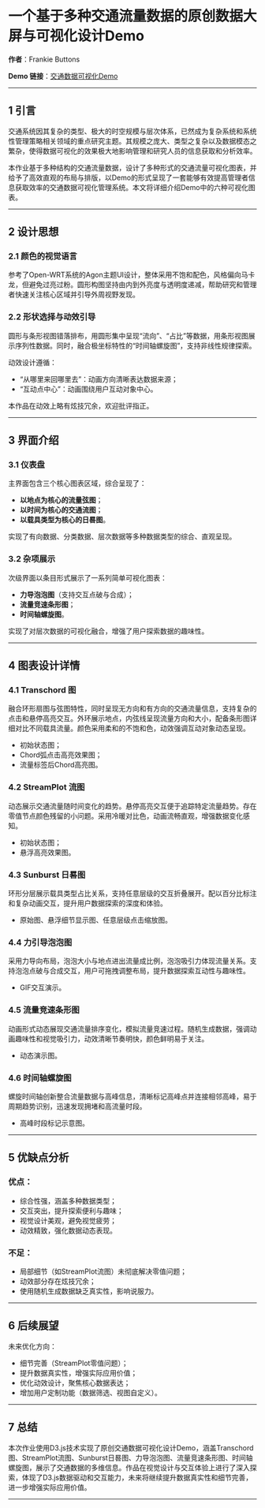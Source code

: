 # 一个基于多种交通流量数据的原创数据大屏与可视化设计Demo

**作者**：Frankie Buttons

**Demo 链接**：[交通数据可视化Demo](https://frankienbuttons.github.io/TransportationDataVisualizationDemoCellection/)

---

## 1 引言

交通系统因其复杂的类型、极大的时空规模与层次体系，已然成为复杂系统和系统性管理策略相关领域的重点研究主题。其规模之庞大、类型之复杂以及数据模态之繁杂，使得数据可视化的效果极大地影响管理和研究人员的信息获取和分析效率。

本作业基于多种结构的交通流量数据，设计了多种形式的交通流量可视化图表，并给予了高效直观的布局与排版，以Demo的形式呈现了一套能够有效提高管理者信息获取效率的交通数据可视化管理系统。本文将详细介绍Demo中的六种可视化图表。

---

## 2 设计思想

### 2.1 颜色的视觉语言

参考了Open-WRT系统的Agon主题UI设计，整体采用不饱和配色，风格偏向马卡龙，但避免过亮过粉。圆形构图坚持由内到外亮度与透明度递减，帮助研究和管理者快速关注核心区域并引导外周视野发现。

### 2.2 形状选择与动效引导

圆形与条形视图错落排布，用圆形集中呈现“流向”、“占比”等数据，用条形视图展示序列性数据。同时，融合极坐标特性的“时间轴螺旋图”，支持非线性规律探索。

动效设计遵循：

- “从哪里来回哪里去”：动画方向清晰表达数据来源；
- “互动点中心”：动画围绕用户互动对象中心。

本作品在动效上略有炫技冗余，欢迎批评指正。

---

## 3 界面介绍

### 3.1 仪表盘

主界面包含三个核心图表区域，综合呈现了：

- **以地点为核心的流量弦图**；
- **以时间为核心的交通流图**；
- **以载具类型为核心的日晷图**。

实现了有向数据、分类数据、层次数据等多种数据类型的综合、直观呈现。

### 3.2 杂项展示

次级界面以条目形式展示了一系列简单可视化图表：

- **力导泡泡图**（支持交互点破与合成）；
- **流量竞速条形图**；
- **时间轴螺旋图**。

实现了对层次数据的可视化融合，增强了用户探索数据的趣味性。

---

## 4 图表设计详情

### 4.1 Transchord 图

融合环形扇图与弦图特性，同时呈现无方向和有方向的交通流量信息，支持复杂的点击和悬停高亮交互。外环展示地点，内弦线呈现流量方向和大小，配备条形图详细对比不同载具流量。颜色采用柔和的不饱和色，动效强调互动对象动态呈现。

- 初始状态图；
- Chord弧点击高亮效果图；
- 流量标签后Chord高亮图。

### 4.2 StreamPlot 流图

动态展示交通流量随时间变化的趋势。悬停高亮交互便于追踪特定流量趋势。存在零值节点颜色残留的小问题。采用冷暖对比色，动画流畅直观，增强数据变化感知。

- 初始状态图；
- 悬浮高亮效果图。

### 4.3 Sunburst 日晷图

环形分层展示载具类型占比关系，支持任意层级的交互折叠展开。配以百分比标注和复杂动画交互，提升用户数据探索的深度和体验。

- 原始图、悬浮细节显示图、任意层级点击缩放图。

### 4.4 力引导泡泡图

采用力导向布局，泡泡大小与地点进出流量成比例，泡泡吸引力体现流量关系。支持泡泡点破与合成交互，用户可拖拽调整布局，提升数据探索互动性与趣味性。

- GIF交互演示。

### 4.5 流量竞速条形图

动画形式动态展现交通流量排序变化，模拟流量竞速过程。随机生成数据，强调动画趣味性和视觉吸引力，动效清晰节奏明快，颜色鲜明易于关注。

- 动态演示图。

### 4.6 时间轴螺旋图

螺旋时间轴创新整合流量数据与高峰信息，清晰标记高峰点并连接相邻高峰，易于周期趋势识别，迅速发现拥堵和高流量时段。

- 高峰时段标记示意图。

---

## 5 优缺点分析

### 优点：
- 综合性强，涵盖多种数据类型；
- 交互突出，提升探索便利与趣味；
- 视觉设计美观，避免视觉疲劳；
- 动效精致，强化数据动态表现。

### 不足：
- 局部细节（如StreamPlot流图）未彻底解决零值问题；
- 动效部分存在炫技冗余；
- 使用随机生成数据缺乏真实性，影响说服力。

---

## 6 后续展望

未来优化方向：

- 细节完善（StreamPlot零值问题）；
- 提升数据真实性，增强实际应用价值；
- 优化动效设计，聚焦核心数据表达；
- 增加用户定制功能（数据筛选、视图自定义）。

---

## 7 总结

本次作业使用D3.js技术实现了原创交通数据可视化设计Demo，涵盖Transchord图、StreamPlot流图、Sunburst日晷图、力导泡泡图、流量竞速条形图、时间轴螺旋图，展示了交通数据的多维信息。作品在视觉设计与交互体验上进行了深入探索，体现了D3.js数据驱动和交互能力，未来将继续提升数据真实性和细节完善，进一步增强实际应用价值。

---  